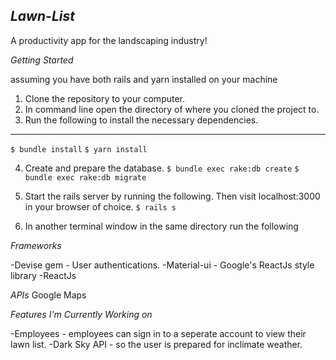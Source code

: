 *Lawn-List*
---
A productivity app for the landscaping industry!


*Getting Started*

assuming you have both rails and yarn installed on your machine

1. Clone the repository to your computer.
2. In command line open the directory of where you cloned the project to.
3. Run the following to install the necessary dependencies.
---
`$ bundle install`
`$ yarn install`

4. Create and prepare the database.
`$ bundle exec rake:db create`
`$ bundle exec rake:db migrate`

5. Start the rails server by running the following. Then visit localhost:3000 in your browser of choice.
`$ rails s`
6. In another terminal window in the same directory run the following 




*Frameworks*

-Devise gem - User authentications.
-Material-ui - Google's ReactJs style library
-ReactJs

*APIs*
Google Maps

*Features I'm Currently Working on*

-Employees - employees can sign in to a seperate account to view their lawn list.
-Dark Sky API - so the user is prepared for inclimate weather.

